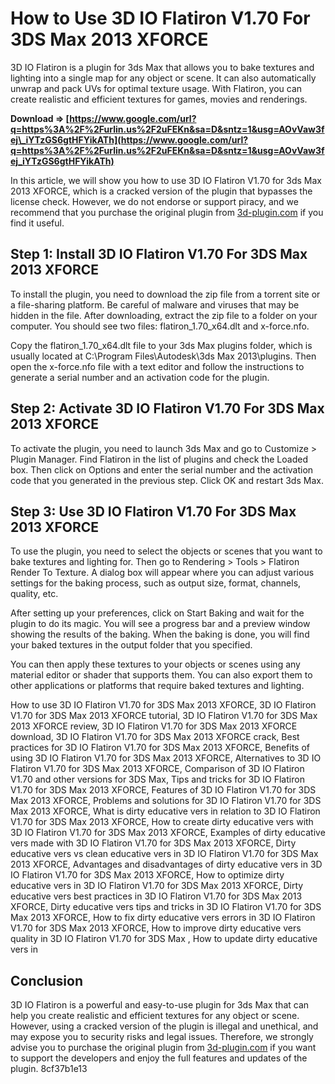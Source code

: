 # How to Use 3D IO Flatiron V1.70 For 3DS Max 2013 XFORCE
 
3D IO Flatiron is a plugin for 3ds Max that allows you to bake textures and lighting into a single map for any object or scene. It can also automatically unwrap and pack UVs for optimal texture usage. With Flatiron, you can create realistic and efficient textures for games, movies and renderings.
 
**Download ⇒ [https://www.google.com/url?q=https%3A%2F%2Furlin.us%2F2uFEKn&sa=D&sntz=1&usg=AOvVaw3fej\_iYTzGS6gtHFYikATh](https://www.google.com/url?q=https%3A%2F%2Furlin.us%2F2uFEKn&sa=D&sntz=1&usg=AOvVaw3fej_iYTzGS6gtHFYikATh)**


 
In this article, we will show you how to use 3D IO Flatiron V1.70 for 3ds Max 2013 XFORCE, which is a cracked version of the plugin that bypasses the license check. However, we do not endorse or support piracy, and we recommend that you purchase the original plugin from [3d-plugin.com](https://www.3d-plugin.com/product/flatiron/) if you find it useful.
 
## Step 1: Install 3D IO Flatiron V1.70 For 3DS Max 2013 XFORCE
 
To install the plugin, you need to download the zip file from a torrent site or a file-sharing platform. Be careful of malware and viruses that may be hidden in the file. After downloading, extract the zip file to a folder on your computer. You should see two files: flatiron\_1.70\_x64.dlt and x-force.nfo.
 
Copy the flatiron\_1.70\_x64.dlt file to your 3ds Max plugins folder, which is usually located at C:\Program Files\Autodesk\3ds Max 2013\plugins. Then open the x-force.nfo file with a text editor and follow the instructions to generate a serial number and an activation code for the plugin.
 
## Step 2: Activate 3D IO Flatiron V1.70 For 3DS Max 2013 XFORCE
 
To activate the plugin, you need to launch 3ds Max and go to Customize > Plugin Manager. Find Flatiron in the list of plugins and check the Loaded box. Then click on Options and enter the serial number and the activation code that you generated in the previous step. Click OK and restart 3ds Max.
 
## Step 3: Use 3D IO Flatiron V1.70 For 3DS Max 2013 XFORCE
 
To use the plugin, you need to select the objects or scenes that you want to bake textures and lighting for. Then go to Rendering > Tools > Flatiron Render To Texture. A dialog box will appear where you can adjust various settings for the baking process, such as output size, format, channels, quality, etc.
 
After setting up your preferences, click on Start Baking and wait for the plugin to do its magic. You will see a progress bar and a preview window showing the results of the baking. When the baking is done, you will find your baked textures in the output folder that you specified.
 
You can then apply these textures to your objects or scenes using any material editor or shader that supports them. You can also export them to other applications or platforms that require baked textures and lighting.
 
How to use 3D IO Flatiron V1.70 for 3DS Max 2013 XFORCE,  3D IO Flatiron V1.70 for 3DS Max 2013 XFORCE tutorial,  3D IO Flatiron V1.70 for 3DS Max 2013 XFORCE review,  3D IO Flatiron V1.70 for 3DS Max 2013 XFORCE download,  3D IO Flatiron V1.70 for 3DS Max 2013 XFORCE crack,  Best practices for 3D IO Flatiron V1.70 for 3DS Max 2013 XFORCE,  Benefits of using 3D IO Flatiron V1.70 for 3DS Max 2013 XFORCE,  Alternatives to 3D IO Flatiron V1.70 for 3DS Max 2013 XFORCE,  Comparison of 3D IO Flatiron V1.70 and other versions for 3DS Max,  Tips and tricks for 3D IO Flatiron V1.70 for 3DS Max 2013 XFORCE,  Features of 3D IO Flatiron V1.70 for 3DS Max 2013 XFORCE,  Problems and solutions for 3D IO Flatiron V1.70 for 3DS Max 2013 XFORCE,  What is dirty educative vers in relation to 3D IO Flatiron V1.70 for 3DS Max 2013 XFORCE,  How to create dirty educative vers with 3D IO Flatiron V1.70 for 3DS Max 2013 XFORCE,  Examples of dirty educative vers made with 3D IO Flatiron V1.70 for 3DS Max 2013 XFORCE,  Dirty educative vers vs clean educative vers in 3D IO Flatiron V1.70 for 3DS Max 2013 XFORCE,  Advantages and disadvantages of dirty educative vers in 3D IO Flatiron V1.70 for 3DS Max 2013 XFORCE,  How to optimize dirty educative vers in 3D IO Flatiron V1.70 for 3DS Max 2013 XFORCE,  Dirty educative vers best practices in 3D IO Flatiron V1.70 for 3DS Max 2013 XFORCE,  Dirty educative vers tips and tricks in 3D IO Flatiron V1.70 for 3DS Max 2013 XFORCE,  How to fix dirty educative vers errors in 3D IO Flatiron V1.70 for 3DS Max 2013 XFORCE,  How to improve dirty educative vers quality in 3D IO Flatiron V1.70 for 3DS Max ,  How to update dirty educative vers in
 
## Conclusion
 
3D IO Flatiron is a powerful and easy-to-use plugin for 3ds Max that can help you create realistic and efficient textures for any object or scene. However, using a cracked version of the plugin is illegal and unethical, and may expose you to security risks and legal issues. Therefore, we strongly advise you to purchase the original plugin from [3d-plugin.com](https://www.3d-plugin.com/product/flatiron/) if you want to support the developers and enjoy the full features and updates of the plugin.
 8cf37b1e13
 
